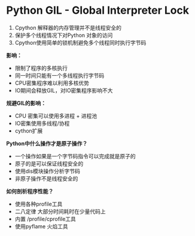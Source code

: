 # Python GIL - Global Interpreter Lock
1. Cpython 解释器的内存管理并不是线程安全的
2. 保护多个线程情况下对Python 对象的访问
3. Cpython使用简单的锁机制避免多个线程同时执行字节码

**影响：**
 - 限制了程序的多核执行
 - 同一时间只能有一个多线程执行字节码
 - CPU密集程序难以利用多核优势
 - IO期间会释放GIL，对IO密集程序影响不大


**规避GIL的影响：**
- CPU 密集可以使用多进程 + 进程池
- IO密集使用多线程/协程
- cython扩展


**Python中什么操作才是原子操作？**
- 一个操作如果是一个字节码指令可以完成就是原子的
- 原子的是可以保证线程安全的
- 使用dis模块操作分析字节码
- 非原子操作不是线程安全的

**如何剖析程序性能？**
- 使用各种profile工具
- 二八定律  大部分时间耗时在少量代码上 
- 内置 /profile/cprofile工具
- 使用pyflame 火焰工具


